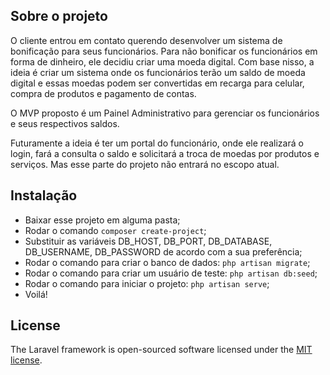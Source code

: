## Sobre o projeto

O cliente entrou em contato querendo desenvolver um sistema de bonificação para seus funcionários. Para não bonificar os funcionários em forma de dinheiro, ele decidiu criar uma moeda digital. Com base nisso, a ideia é criar um sistema onde os funcionários terão um saldo de moeda digital e essas moedas podem ser convertidas em recarga para celular, compra de produtos e pagamento de contas.

O MVP proposto é um Painel Administrativo para gerenciar os funcionários e seus respectivos saldos.

Futuramente a ideia é ter um portal do funcionário, onde ele realizará o login, fará a consulta o saldo e solicitará a troca de moedas por produtos e serviços. Mas esse parte do projeto não entrará no escopo atual.

## Instalação

- Baixar esse projeto em alguma pasta;
- Rodar o comando `composer create-project`;
- Substituir as variáveis DB_HOST, DB_PORT, DB_DATABASE, DB_USERNAME, DB_PASSWORD de acordo com a sua preferência;
- Rodar o comando para criar o banco de dados: `php artisan migrate`;
- Rodar o comando para criar um usuário de teste: `php artisan db:seed`;
- Rodar o comando para iniciar o projeto: `php artisan serve`;
- Voilá!

## License

The Laravel framework is open-sourced software licensed under the [MIT license](https://opensource.org/licenses/MIT).

